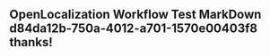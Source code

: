 <properties
ms.topic="hero-topic"
ms.test1="hero-topic"
ms.test2="test"/>

## OpenLocalization Workflow Test MarkDown d84da12b-750a-4012-a701-1570e00403f8 thanks!
